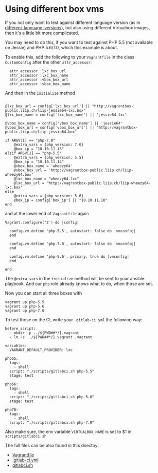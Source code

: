 # Using different box vms

If you not only want to test against different language version (as in [different-language-versions](../different-language-versions)), but also using different Virtualbox images, then it's a little bit more complicated.

You may need to do this, if you want to test against PHP 5.5 (not available on Jessie) and PHP 5.6/7.0, which this example is about.



To enable this, add the following to your `Vagrantfile` in the class `CustomConfig` after the other `attr_accessor`:

```
  attr_accessor :lxc_box_url
  attr_accessor :lxc_box_name
  attr_accessor :vbox_box_url
  attr_accessor :vbox_box_name
```

And then in the `initialize` method 


```

@lxc_box_url = config['lxc_box_url'] || "http://vagrantbox-public.liip.ch/liip-jessie64-lxc.box"
@lxc_box_name = config['lxc_box_name'] || 'jessie64-lxc'

@vbox_box_name = config['vbox_box_name'] || 'jessie64'
@vbox_box_url = config['vbox_box_url'] || 'http://vagrantbox-public.liip.ch/liip-jessie64.box'

if ARGV[1] == "php-7.0"
    @extra_vars = {php_version: 7.0}
    @box_ip = "10.10.11.13"
elsif ARGV[1] == "php-5.5"
    @extra_vars = {php_version: 5.5}
    @box_ip = "10.10.11.14"
    @vbox_box_name = 'wheezy64'
    @vbox_box_url = 'http://vagrantbox-public.liip.ch/liip-wheezy64.box'
    @lxc_box_name = "wheezy64-lxc"
    @lxc_box_url = "http://vagrantbox-public.liip.ch/liip-wheezy64-lxc.box"
else
    @extra_vars = {php_version: 5.6}
    @box_ip = config['box_ip'] || "10.10.11.10"
end
```

and at the lower end of `Vagrantfile` again

```
Vagrant.configure('2') do |config|

  config.vm.define 'php-5.5', autostart: false do |vmconfig|
  end  

  config.vm.define 'php-7.0', autostart: false do |vmconfig|
  end

  config.vm.define 'php-5.6', primary: true do |vmconfig|
  end

end
```

The `@extra_vars` in the `initialize` method will be sent to your ansible playbook. And our `php` role already knows what to do, when those are set.

Now you can start all three boxes with

```
vagrant up php-5.5
vagrant up php-5.6
vagrant up php-7.0
```

To test those on the CI, write your `.gitlab-ci.yml` the following way:

```
before_script:
  - mkdir -p ../${PWD##*/}.vagrant
  - ln -s ../${PWD##*/}.vagrant .vagrant

variables:
  VAGRANT_DEFAULT_PROVIDER: lxc

php55:
  tags:
    - shell
  script: "./scripts/gitlabci.sh php-5.5"
  stage: test

php56:
  tags:
    - shell
  script: "./scripts/gitlabci.sh php-5.6"
  stage: test

php70:
  tags:
    - shell
  script: "./scripts/gitlabci.sh php-7.0"
```

Also make sure, the env variable `VIRTUALBOX_NAME` is set to $1 in `scripts/gitlabci.sh`

The full files can be also found in this directoy: 

* [Vagrantfile](Vagrantfile)
* [.gitlab-ci.yml](gitlab-ci.yml)
* [gitlabci.sh](gitlabci.sh)

    
